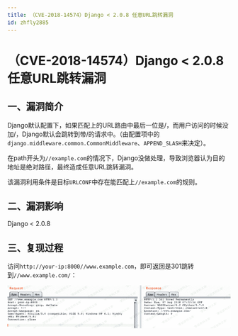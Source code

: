 ```yaml
---
title: （CVE-2018-14574）Django < 2.0.8 任意URL跳转漏洞
id: zhfly2885
---
```


# （CVE-2018-14574）Django < 2.0.8 任意URL跳转漏洞

## 一、漏洞简介

Django默认配置下，如果匹配上的URL路由中最后一位是/，而用户访问的时候没加/，Django默认会跳转到带/的请求中。（由配置项中的`django.middleware.common.CommonMiddleware`、`APPEND_SLASH`来决定）。

在path开头为`//example.com`的情况下，Django没做处理，导致浏览器认为目的地址是绝对路径，最终造成任意URL跳转漏洞。

该漏洞利用条件是目标`URLCONF`中存在能匹配上`//example.com`的规则。

## 二、漏洞影响

Django < 2.0.8

## 三、复现过程

访问`http://your-ip:8000//www.example.com`，即可返回是301跳转到`//www.example.com/`：

![image](../img/8d562ad3f362ab7ebcb09971d15e17e2.png)